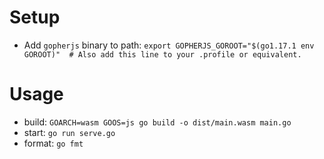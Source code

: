 
# Setup
* Add `gopherjs` binary to path: `export GOPHERJS_GOROOT="$(go1.17.1 env GOROOT)"  # Also add this line to your .profile or equivalent.`

# Usage
* build: `GOARCH=wasm GOOS=js go build -o dist/main.wasm main.go`
* start: `go run serve.go`
* format: `go fmt`
